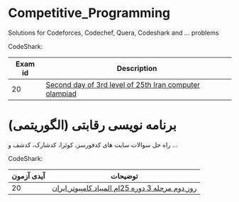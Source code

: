 # Competitive_Programming
Solutions for Codeforces, Codechef, Quera, Codeshark and ... problems

CodeShark:

| Exam id |                    Description                     |
| ------- | -------------------------------------------------- |
|   20    | [Second day of 3rd level of 25th Iran computer olampiad](https://github.com/ssadras/Competitive_Programming/tree/main/Codeshark/Exam20)  |







# برنامه نویسی رقابتی (الگوریتمی)
راه حل سوالات سایت های کدفورسز، کوئرا، کدشارک، کدشف و ...

CodeShark:

| آیدی آزمون |                    توضیحات                     |
| ------- | -------------------------------------------------- |
|   20    | [روز دوم مرحله 3 دوره 25ام المپیاد کامپیوتر ایران](https://github.com/ssadras/Competitive_Programming/tree/main/Codeshark/Exam20)  |
